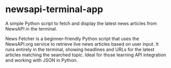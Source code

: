 # newsapi-terminal-app
A simple Python script to fetch and display the latest news articles from NewsAPI in the terminal.

News Fetcher is a beginner-friendly Python script that uses the NewsAPI.org service to retrieve live news articles based on user input. It runs entirely in the terminal, showing headlines and URLs for the latest articles matching the searched topic. Ideal for those learning API integration and working with JSON in Python.
